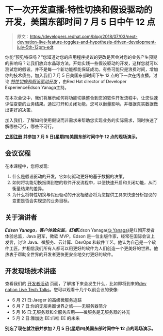 # 下一次开发直播:特性切换和假设驱动的开发，美国东部时间 7 月 5 日中午 12 点

> 原文：<https://developers.redhat.com/blog/2018/07/03/next-devnation-live-feature-toggles-and-hypothesis-driven-development-july-5th-12pm-edt>

你能“预见特征吗？”您知道对您的应用程序提议的更改是否会对您的业务产生预期的影响吗？让我们放弃水晶球方法，开始实践一些假设驱动的开发，这样您就可以测试您的假设。并不是每一个新功能都能保证成功。有些可能只是浪费时间，增加你的技术债务。加入我们 7 月 5 日美国东部时间下午 12 点的下一次在线直播，讨论 [*特性切换和假设驱动开发*](https://onlinexperiences.com/Server.nxp?LASCmd=AI:4;F:APIUTILS!51004&PageID=2C1CF13E-08F4-43A4-B25D-0B38FE3226CF&AffiliateData=blog) ，由Red Hat director of Developer ExperienceEdson Yanaga主持。

在本次会议中，我们将展示如何将功能切换整合到您的软件开发流程中，让您快速评估变更的业务结果。通过打开和关闭功能，您可以衡量影响，并根据真实数据做出更好的决策。

加入我们，了解如何使用假设而非需求来帮助您实现业务的实际需求，同时快速了解哪些可行，哪些不可行。

[**立即注册**](https://onlinexperiences.com/Server.nxp?LASCmd=AI:4;F:APIUTILS!51004&PageID=2C1CF13E-08F4-43A4-B25D-0B38FE3226CF&AffiliateData=blog) **并参加 7 月 5 日(星期四)美国东部时间中午 12 点的现场演示。**

## **会议议程**

在本课程中，您将发现:

1.  什么是假设驱动的开发，它如何驱动更好的基于数据的决策。
2.  如何将功能切换捆绑到您的软件开发流程中，以便快速开启和关闭功能，从而衡量结果的差异。
3.  为什么将特性切换与假设驱动的开发相结合将为您提供工具来快速分析提议的变更是否会实现您的业务目标。

## **关于演讲者**

***Edson Yanaga，客户体验总监，红帽***Edson Yanaga([@ Yanaga](https://twitter.com/yanaga.))是红帽开发者体验总监，Java 冠军，微软 MVP。Edson 是一位出版作家，经常在国际会议上发言，讨论 Java、微服务、云计算、DevOps 和软件工艺。他认为自己是一个软件工匠，并相信我们所有人都可以用更好的软件为人们创造一个更美好的世界。他热衷于帮助全世界的开发者更快更安全地交付更好的软件。

## **开发现场技术讲座**

查看我们的 [开发者活动](https://developers.redhat.com/events/) 页面，了解接下来会发生什么，比如即将到来的[dev nation Live Tech Talks](https://onlinexperiences.com/Server.nxp?LASCmd=AI:4;F:APIUTILS!51004&PageID=2C1CF13E-08F4-43A4-B25D-0B38FE3226CF&AffiliateData=blog)。您可以观看十几个以前会议的录像:

*   6 月 21 日:Jaeger 的高级微服务追踪
*   6 月 7 日:你的无服务器世界之旅——无服务器简介
*   5 月 16 日:无服务器和全服务应用——微服务是无服务器的补充
*   5 月 2 日:雅加达 EE:爪哇 EE 的未来

**别忘了现在就注册**[](https://onlinexperiences.com/Server.nxp?LASCmd=AI:4;F:APIUTILS!51004&PageID=2C1CF13E-08F4-43A4-B25D-0B38FE3226CF&AffiliateData=blog)****并参加 7 月 5 日(星期四)美国东部时间中午 12 点的现场演示。****